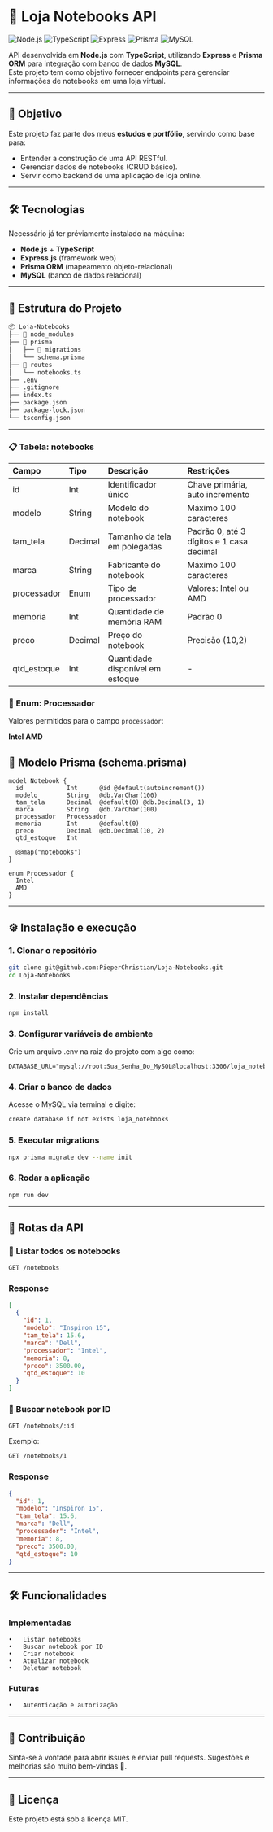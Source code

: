 # 🛒 Loja Notebooks API

![Node.js](https://img.shields.io/badge/Node.js-43853D?style=for-the-badge&logo=node.js&logoColor=white)
![TypeScript](https://img.shields.io/badge/TypeScript-007ACC?style=for-the-badge&logo=typescript&logoColor=white)
![Express](https://img.shields.io/badge/Express.js-404D59?style=for-the-badge)
![Prisma](https://img.shields.io/badge/Prisma-2D3748?style=for-the-badge&logo=prisma&logoColor=white)
![MySQL](https://img.shields.io/badge/MySQL-005C84?style=for-the-badge&logo=mysql&logoColor=white)

API desenvolvida em **Node.js** com **TypeScript**, utilizando **Express** e **Prisma ORM** para integração com banco de dados **MySQL**.  
Este projeto tem como objetivo fornecer endpoints para gerenciar informações de notebooks em uma loja virtual.  

---

## 🎯 Objetivo
Este projeto faz parte dos meus **estudos e portfólio**, servindo como base para:  
- Entender a construção de uma API RESTful.  
- Gerenciar dados de notebooks (CRUD básico).  
- Servir como backend de uma aplicação de loja online.  

---

## 🛠 Tecnologias
Necessário já ter préviamente instalado na máquina:
- **Node.js** + **TypeScript**  
- **Express.js** (framework web)  
- **Prisma ORM** (mapeamento objeto-relacional)  
- **MySQL** (banco de dados relacional)  

---

## 📂 Estrutura do Projeto
```bash
📦 Loja-Notebooks
├── 📁 node_modules
├── 📁 prisma
│   ├── 📁 migrations
│   └── schema.prisma
├── 📁 routes
│   └── notebooks.ts
├── .env
├── .gitignore
├── index.ts
├── package.json
├── package-lock.json
└── tsconfig.json
```
---

### 📋 Tabela: notebooks

| Campo | Tipo | Descrição | Restrições |
|:---|:---|:---|:---|
| id | Int | Identificador único | Chave primária, auto incremento |
| modelo | String | Modelo do notebook | Máximo 100 caracteres |
| tam_tela | Decimal | Tamanho da tela em polegadas | Padrão 0, até 3 dígitos e 1 casa decimal |
| marca | String | Fabricante do notebook | Máximo 100 caracteres |
| processador | Enum | Tipo de processador | Valores: Intel ou AMD |
| memoria | Int | Quantidade de memória RAM | Padrão 0 |
| preco | Decimal | Preço do notebook | Precisão (10,2) |
| qtd_estoque | Int | Quantidade disponível em estoque | - |

### 🎯 Enum: Processador

Valores permitidos para o campo `processador`:

**Intel**
**AMD**

## 🔖 Modelo Prisma (schema.prisma)
```prisma
model Notebook {
  id            Int      @id @default(autoincrement())
  modelo        String   @db.VarChar(100)
  tam_tela      Decimal  @default(0) @db.Decimal(3, 1)
  marca         String   @db.VarChar(100)
  processador   Processador
  memoria       Int      @default(0)
  preco         Decimal  @db.Decimal(10, 2)
  qtd_estoque   Int
  
  @@map("notebooks")
}

enum Processador {
  Intel
  AMD
}
```
---

## ⚙️ Instalação e execução

### 1. Clonar o repositório 
```bash
git clone git@github.com:PieperChristian/Loja-Notebooks.git
cd Loja-Notebooks
```
### 2. Instalar dependências
```bash
npm install
```
### 3. Configurar variáveis de ambiente
Crie um arquivo .env na raiz do projeto com algo como:
```env
DATABASE_URL="mysql://root:Sua_Senha_Do_MySQL@localhost:3306/loja_notebooks"
```
### 4. Criar o banco de dados
Acesse o MySQL via terminal e digite:
```bash
create database if not exists loja_notebooks
```
### 5. Executar migrations
```bash
npx prisma migrate dev --name init
```
### 6. Rodar a aplicação
```bash
npm run dev
```
---
## 📡 Rotas da API
### 🔹 Listar todos os notebooks
```http
GET /notebooks
```
### Response
```json
[
  {
    "id": 1,
    "modelo": "Inspiron 15",
    "tam_tela": 15.6,
    "marca": "Dell",
    "processador": "Intel",
    "memoria": 8,
    "preco": 3500.00,
    "qtd_estoque": 10
  }
]
```

### 🔹 Buscar notebook por ID
```http
GET /notebooks/:id
```
Exemplo:
```http
GET /notebooks/1
```
### Response
```json
{
  "id": 1,
  "modelo": "Inspiron 15",
  "tam_tela": 15.6,
  "marca": "Dell",
  "processador": "Intel",
  "memoria": 8,
  "preco": 3500.00,
  "qtd_estoque": 10
}
```
---
## 🛠️ Funcionalidades
### Implementadas
	•	Listar notebooks
	•	Buscar notebook por ID
	•	Criar notebook
	•	Atualizar notebook
	•	Deletar notebook
### Futuras
	•	Autenticação e autorização
___
## 🤝 Contribuição
Sinta-se à vontade para abrir issues e enviar pull requests.
Sugestões e melhorias são muito bem-vindas 🚀.
___
## 📄 Licença
Este projeto está sob a licença MIT.
